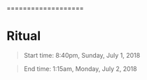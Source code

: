 ===================

# Ritual
> Start time: 8:40pm, Sunday, July 1, 2018

> End time: 1:15am, Monday, July 2, 2018
